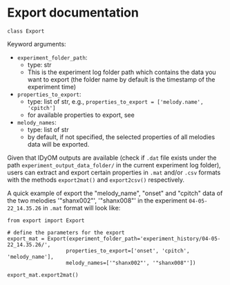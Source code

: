 # Export documentation

`class Export`

Keyword arguments:

- `experiment_folder_path`:
    - type: str
    - This is the experiment log folder path which contains the data you want to export (the folder name by default is
      the timestamp of the experiment time)
- `properties_to_export`:
    - type: list of str, e.g., `properties_to_export = ['melody.name', 'cpitch']`
    - for available properties to export, see
- `melody_names`:
    - type: list of str
    - by default, if not specified, the selected properties of all melodies data will be exported.

Given that IDyOM outputs are available (check if `.dat` file exists under the path `experiment_output_data_folder/`
in the current experiment log folder), users can extract and export certain properties in
`.mat` and/or `.csv` formats with the methods `export2mat()` and `export2csv()` respectively.

A quick example of export the "melody_name", "onset" and "cpitch" data of the two melodies
'"shanx002"', '"shanx008"' in the experiment `04-05-22_14.35.26` in `.mat` format will look like:

```
from export import Export

# define the parameters for the export
export_mat = Export(experiment_folder_path='experiment_history/04-05-22_14.35.26/',
                   properties_to_export=['onset', 'cpitch', 'melody_name'],
                   melody_names=['"shanx002"', '"shanx008"'])
                   
export_mat.export2mat()
```